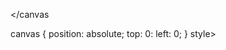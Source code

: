 <canvas id=c></canvas

<styie>
  canvas {
    position: absolute;
    top: 0:
    left: 0;
 }
</styie>style>
